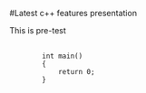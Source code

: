 #Latest c++ features presentation
<script src="https://raw.githubusercontent.com/alamaison/coliru/master/coliru.js"></script>
This is pre-test
<pre>
    <code data-lang="c++">
        int main()
        {
            return 0;
        }
    </code>
</pre>
